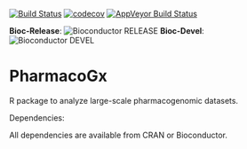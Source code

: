 [![Build Status](https://travis-ci.org/bhklab/PharmacoGx.svg?branch=master)](https://travis-ci.org/bhklab/PharmacoGx)
[![codecov](https://codecov.io/gh/bhklab/PharmacoGx/branch/master/graph/badge.svg)](https://codecov.io/gh/bhklab/PharmacoGx)
[![AppVeyor Build Status](https://ci.appveyor.com/api/projects/status/github/bhklab/PharmacoGx?branch=master&svg=true)](https://ci.appveyor.com/project/bhklab/PharmacoGx)

**Bioc-Release**: ![Bioconductor RELEASE](http://bioconductor.org/shields/build/release/bioc/PharmacoGx.svg) 
**Bioc-Devel**: ![Bioconductor DEVEL](http://bioconductor.org/shields/build/devel/bioc/PharmacoGx.svg)

PharmacoGx
==========

R package to analyze large-scale pharmacogenomic datasets.


Dependencies:

All dependencies are available from CRAN or Bioconductor.

